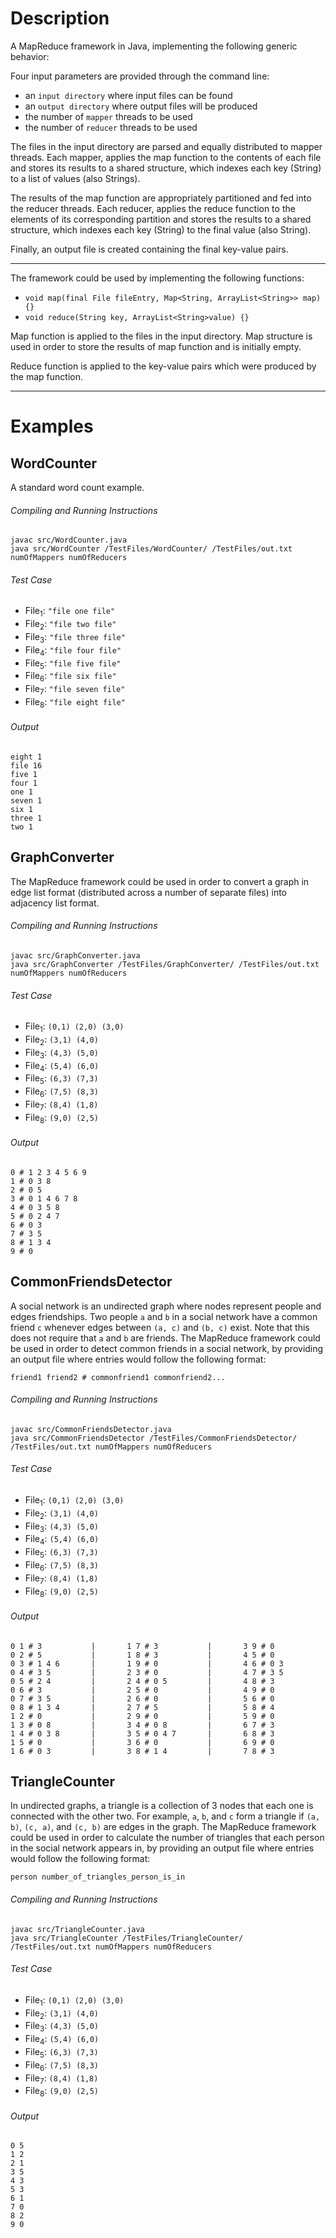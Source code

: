 # Description

A MapReduce framework in Java, implementing the following generic behavior:

Four input parameters are provided through the command line:

* an `input directory` where input files can be found
* an `output directory` where output files will be produced
* the number of `mapper` threads to be used
* the number of `reducer` threads to be used

The files in the input directory are parsed and equally distributed to mapper
threads. Each mapper, applies the map function to the contents of each file
and stores its results to a shared structure, which indexes each key (String)
to a list of values (also Strings).

The results of the map function are appropriately partitioned and fed into the
reducer threads. Each reducer, applies the reduce function to the elements of
its corresponding partition and stores the results to a shared structure, which
indexes each key (String) to the final value (also String).

Finally, an output file is created containing the final key-value pairs.

<hr/>

The framework could be used by implementing the following functions:

* `void map(final File fileEntry, Map<String, ArrayList<String>> map) {}`
* `void reduce(String key, ArrayList<String>value) {}`

Map function is applied to the files in the input directory.
Map structure is used in order to store the results of map function and is
initially empty.

Reduce function is applied to the key-value pairs which were produced by the
map function.

<hr/>

# Examples

## WordCounter

A standard word count example.

###### Compiling and Running Instructions
```
javac src/WordCounter.java
java src/WordCounter /TestFiles/WordCounter/ /TestFiles/out.txt numOfMappers numOfReducers
```

###### Test Case

* File<sub>1</sub>: `"file one file"`
* File<sub>2</sub>: `"file two file"`
* File<sub>3</sub>: `"file three file"`
* File<sub>4</sub>: `"file four file"`
* File<sub>5</sub>: `"file five file"`
* File<sub>6</sub>: `"file six file"`
* File<sub>7</sub>: `"file seven file"`
* File<sub>8</sub>: `"file eight file"`

###### Output
```
eight 1
file 16
five 1
four 1
one 1
seven 1
six 1
three 1
two 1
```

## GraphConverter

The MapReduce framework could be used in order to convert a graph in edge list
format (distributed across a number of separate files) into adjacency list
format.

###### Compiling and Running Instructions
```
javac src/GraphConverter.java
java src/GraphConverter /TestFiles/GraphConverter/ /TestFiles/out.txt numOfMappers numOfReducers
```

###### Test Case

* File<sub>1</sub>: `(0,1) (2,0) (3,0)`
* File<sub>2</sub>: `(3,1) (4,0)`
* File<sub>3</sub>: `(4,3) (5,0)`
* File<sub>4</sub>: `(5,4) (6,0)`
* File<sub>5</sub>: `(6,3) (7,3)`
* File<sub>6</sub>: `(7,5) (8,3)`
* File<sub>7</sub>: `(8,4) (1,8)`
* File<sub>8</sub>: `(9,0) (2,5)`

###### Output
```
0 # 1 2 3 4 5 6 9
1 # 0 3 8
2 # 0 5
3 # 0 1 4 6 7 8
4 # 0 3 5 8
5 # 0 2 4 7
6 # 0 3
7 # 3 5
8 # 1 3 4
9 # 0
```

## CommonFriendsDetector

A social network is an undirected graph where nodes represent people and
edges friendships. Two people `a` and `b` in a social network have a common
friend `c` whenever edges between `(a, c)` and `(b, c)` exist. Note that this
does not require that `a` and `b` are friends. The MapReduce framework could
be used in order to detect common friends in a social network, by providing an
output file where entries would follow the following format:

`friend1 friend2 # commonfriend1 commonfriend2...`

###### Compiling and Running Instructions
```
javac src/CommonFriendsDetector.java
java src/CommonFriendsDetector /TestFiles/CommonFriendsDetector/ /TestFiles/out.txt numOfMappers numOfReducers
```

###### Test Case

* File<sub>1</sub>: `(0,1) (2,0) (3,0)`
* File<sub>2</sub>: `(3,1) (4,0)`
* File<sub>3</sub>: `(4,3) (5,0)`
* File<sub>4</sub>: `(5,4) (6,0)`
* File<sub>5</sub>: `(6,3) (7,3)`
* File<sub>6</sub>: `(7,5) (8,3)`
* File<sub>7</sub>: `(8,4) (1,8)`
* File<sub>8</sub>: `(9,0) (2,5)`

###### Output
```
0 1 # 3           |       1 7 # 3           |       3 9 # 0
0 2 # 5           |       1 8 # 3           |       4 5 # 0
0 3 # 1 4 6       |       1 9 # 0           |       4 6 # 0 3
0 4 # 3 5         |       2 3 # 0           |       4 7 # 3 5
0 5 # 2 4         |       2 4 # 0 5         |       4 8 # 3
0 6 # 3           |       2 5 # 0           |       4 9 # 0
0 7 # 3 5         |       2 6 # 0           |       5 6 # 0
0 8 # 1 3 4       |       2 7 # 5           |       5 8 # 4
1 2 # 0           |       2 9 # 0           |       5 9 # 0
1 3 # 0 8         |       3 4 # 0 8         |       6 7 # 3
1 4 # 0 3 8       |       3 5 # 0 4 7       |       6 8 # 3
1 5 # 0           |       3 6 # 0           |       6 9 # 0
1 6 # 0 3         |       3 8 # 1 4         |       7 8 # 3
```

## TriangleCounter

In undirected graphs, a triangle is a collection of 3 nodes that each one is
connected with the other two. For example, `a`, `b`, and `c` form a triangle if
`(a, b)`, `(c, a)`, and `(c, b)` are edges in the graph. The MapReduce
framework could be used in order to calculate the number of triangles that each
person in the social network appears in, by providing an output file where
entries would follow the following format:

`person number_of_triangles_person_is_in`

###### Compiling and Running Instructions
```
javac src/TriangleCounter.java
java src/TriangleCounter /TestFiles/TriangleCounter/ /TestFiles/out.txt numOfMappers numOfReducers
```

###### Test Case

* File<sub>1</sub>: `(0,1) (2,0) (3,0)`
* File<sub>2</sub>: `(3,1) (4,0)`
* File<sub>3</sub>: `(4,3) (5,0)`
* File<sub>4</sub>: `(5,4) (6,0)`
* File<sub>5</sub>: `(6,3) (7,3)`
* File<sub>6</sub>: `(7,5) (8,3)`
* File<sub>7</sub>: `(8,4) (1,8)`
* File<sub>8</sub>: `(9,0) (2,5)`

###### Output
```
0 5
1 2
2 1
3 5
4 3
5 3
6 1
7 0
8 2
9 0
```
